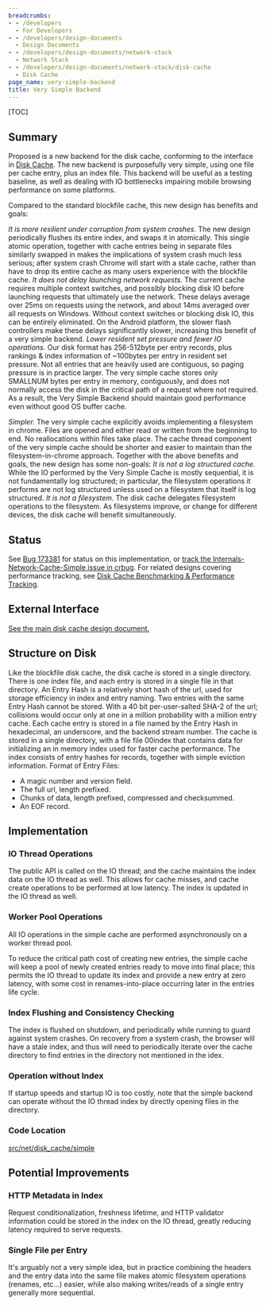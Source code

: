 ```yaml
---
breadcrumbs:
- - /developers
  - For Developers
- - /developers/design-documents
  - Design Documents
- - /developers/design-documents/network-stack
  - Network Stack
- - /developers/design-documents/network-stack/disk-cache
  - Disk Cache
page_name: very-simple-backend
title: Very Simple Backend
---
```


[TOC]

## Summary

Proposed is a new backend for the disk cache, conforming to the interface in
[Disk Cache](/developers/design-documents/network-stack/disk-cache). The new
backend is purposefully very simple, using one file per cache entry, plus an
index file. This backend will be useful as a testing baseline, as well as
dealing with IO bottlenecks impairing mobile browsing performance on some
platforms.

Compared to the standard blockfile cache, this new design has benefits and
goals:

*It is more resilient under corruption from system crashes.* The new design
periodically flushes its entire index, and swaps it in atomically. This single
atomic operation, together with cache entries being in separate files similarly
swapped in makes the implications of system crash much less serious; after
system crash Chrome will start with a stale cache, rather than have to drop its
entire cache as many users experience with the blockfile cache.
*It does not delay launching network requests.* The current cache requires
multiple context switches, and possibly blocking disk IO before launching
requests that ultimately use the network. These delays average over 25ms on
requests using the network, and about 14ms averaged over all requests on
Windows. Without context switches or blocking disk IO, this can be entirely
eliminated. On the Android platform, the slower flash controllers make these
delays significantly slower, increasing this benefit of a very simple backend.
*Lower resident set pressure and fewer IO operations.* Our disk format has
256-512byte per entry records, plus rankings & index information of ~100bytes
per entry in resident set pressure. Not all entries that are heavily used are
contiguous, so paging pressure is in practice larger. The very simple cache
stores only SMALLNUM bytes per entry in memory, contiguously, and does not
normally access the disk in the critical path of a request where not required.
As a result, the Very Simple Backend should maintain good performance even
without good OS buffer cache.

*Simpler.* The very simple cache explicitly avoids implementing a filesystem in
chrome. Files are opened and either read or written from the beginning to end.
No reallocations within files take place. The cache thread component of the very
simple cache should be shorter and easier to maintain than the
filesystem-in-chrome approach.
Together with the above benefits and goals, the new design has some non-goals:
*It is not a log structured cache.* While the IO performed by the Very Simple
Cache is mostly sequential, it is not fundamentally log structured; in
particular, the filesystem operations it performs are not log structured unless
used on a filesystem that itself is log structured.
*It is not a filesystem.* The disk cache delegates filesystem operations to the
filesystem. As filesystems improve, or change for different devices, the disk
cache will benefit simultaneously.

## Status

See [Bug 173381](https://code.google.com/p/chromium/issues/detail?id=173381) for
status on this implementation, or [track the Internals-Network-Cache-Simple
issue in
crbug](https://code.google.com/p/chromium/issues/list?q=label:Internals-Network-Cache-Simple).
For related designs covering performance tracking, see [Disk Cache Benchmarking
& Performance
Tracking](/developers/design-documents/network-stack/disk-cache/disk-cache-benchmarking).

## External Interface

[See the main disk cache design
document.](/developers/design-documents/network-stack/disk-cache#TOC-External-Interface)

## Structure on Disk

Like the blockfile disk cache, the disk cache is stored in a single directory.
There is one index file, and each entry is stored in a single file in that
directory.
An Entry Hash is a relatively short hash of the url, used for storage efficiency
in index and entry naming. Two entries with the same Entry Hash cannot be
stored. With a 40 bit per-user-salted SHA-2 of the url; collisions would occur
only at one in a million probability with a million entry cache. Each cache
entry is stored in a file named by the Entry Hash in hexadecimal, an underscore,
and the backend stream number.
The cache is stored in a single directory, with a file file 00index that
contains data for initializing an in memory index used for faster cache
performance. The index consists of entry hashes for records, together with
simple eviction information.
Format of Entry Files:

*   A magic number and version field.
*   The full url, length prefixed.
*   Chunks of data, length prefixed, compressed and checksummed.
*   An EOF record.

## Implementation

### IO Thread Operations

The public API is called on the IO thread; and the cache maintains the index
data on the IO thread as well. This allows for cache misses, and cache create
operations to be performed at low latency. The index is updated in the IO thread
as well.

### Worker Pool Operations

All IO operations in the simple cache are performed asynchronously on a worker
thread pool.

To reduce the critical path cost of creating new entries, the simple cache will
keep a pool of newly created entries ready to move into final place; this
permits the IO thread to update its index and provide a new entry at zero
latency, with some cost in renames-into-place occurring later in the entries
life cycle.

### Index Flushing and Consistency Checking

The index is flushed on shutdown, and periodically while running to guard
against system crashes. On recovery from a system crash, the browser will have a
stale index, and thus will need to periodically iterate over the cache directory
to find entries in the directory not mentioned in the idex.

### Operation without Index

If startup speeds and startup IO is too costly, note that the simple backend can
operate without the IO thread index by directly opening files in the directory.

### Code Location

[src/net/disk_cache/simple](https://chromium.googlesource.com/chromium/src/+/HEAD/net/disk_cache/simple/)

## Potential Improvements

### HTTP Metadata in Index

Request conditionalization, freshness lifetime, and HTTP validator information
could be stored in the index on the IO thread, greatly reducing latency required
to serve requests.

### Single File per Entry

It's arguably not a very simple idea, but in practice combining the headers and
the entry data into the same file makes atomic filesystem operations (renames,
etc...) easier, while also making writes/reads of a single entry generally more
sequential.
